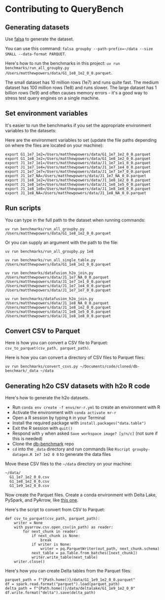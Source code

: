 # Contributing to QueryBench

## Generating datasets

Use [falsa](https://github.com/mrpowers-io/falsa) to generate the dataset.

You can use this command: `falsa groupby --path-prefix=~/data --size SMALL --data-format PARQUET`.

Here's how to run the benchmarks in this project: `uv run benchmarks/run_all_groupby.py /Users/matthewpowers/data/G1_1e8_1e2_0_0.parquet`.

The small dataset has 10 million rows (1e7) and runs quite fast.  The medium dataset has 100 million rows (1e8) and runs slower.  The large dataset has 1 billion rows (1e9) and often causes memory errors - it's a good way to stress test query engines on a single machine.

## Set environment variables

It's easier to run the benchmarks if you set the appropriate environment variables to the datasets:

Here are the environment variables to set (update the file paths depending on where the files are located on your machine):

```
export G1_1e7_1e2=/Users/matthewpowers/data/G1_1e7_1e2_0_0.parquet
export G1_1e8_1e2=/Users/matthewpowers/data/G1_1e8_1e2_0_0.parquet
export J1_1e7_1e1=/Users/matthewpowers/data/J1_1e7_1e1_0_0.parquet
export J1_1e7_1e4=/Users/matthewpowers/data/J1_1e7_1e4_0_0.parquet
export J1_1e7_1e7=/Users/matthewpowers/data/J1_1e7_1e7_0_0.parquet
export J1_1e7_NA=/Users/matthewpowers/data/J1_1e7_NA_0_0.parquet
export J1_1e8_1e2=/Users/matthewpowers/data/J1_1e8_1e2_0_0.parquet
export J1_1e8_1e5=/Users/matthewpowers/data/J1_1e8_1e5_0_0.parquet
export J1_1e8_1e8=/Users/matthewpowers/data/J1_1e8_1e8_0_0.parquet
export J1_1e8_NA=/Users/matthewpowers/data/J1_1e8_NA_0_0.parquet
```

## Run scripts

You can type in the full path to the dataset when running commands:

```
uv run benchmarks/run_all_groupby.py /Users/matthewpowers/data/G1_1e8_1e2_0_0.parquet
```

Or you can supply an argument with the path to the file:

```
uv run benchmarks/run_all_groupby.py 1e8
```

```
uv run benchmarks/run_all_single_table.py /Users/matthewpowers/data/G1_1e8_1e2_0_0.parquet
```

```
uv run benchmarks/datafusion_h2o_join.py /Users/matthewpowers/data/J1_1e7_NA_0_0.parquet /Users/matthewpowers/data/J1_1e7_1e1_0_0.parquet /Users/matthewpowers/data/J1_1e7_1e4_0_0.parquet /Users/matthewpowers/data/J1_1e7_1e7_0_0.parquet
```

```
uv run benchmarks/datafusion_h2o_join.py /Users/matthewpowers/data/J1_1e8_NA_0_0.parquet /Users/matthewpowers/data/J1_1e8_1e2_0_0.parquet /Users/matthewpowers/data/J1_1e8_1e5_0_0.parquet /Users/matthewpowers/data/J1_1e8_1e8_0_0.parquet
```

## Convert CSV to Parquet

Here is how you can convert a CSV file to Parquet: `csv_to_parquet(csv_path, parquet_path)`.

Here is how you can convert a directory of CSV files to Parquet files:

```
uv run benchmarks/convert_csvs.py ~/Documents/code/cloned/db-benchmark/_data ~/data
```

## Generating h2o CSV datasets with h2o R code

Here's how to generate the h2o datasets.

* Run `conda env create -f envs/mr-r.yml` to create an environment with R
* Activate the environment with `conda activate mr-r`
* Open a R session by typing `R` in your Terminal
* Install the required package with `install.packages("data.table")`
* Exit the R session with `quit()`
* Respond with `y` when asked `Save workspace image? [y/n/c]` (not sure if this is needed)
* Clone the [db-benchmark](https://github.com/h2oai/db-benchmark) repo
* `cd` into the `_data` directory and run commands like `Rscript groupby-datagen.R 1e7 1e2 0 0` to generate the data files

Move these CSV files to the `~/data` directory on your machine:

```
~/data/
  G1_1e7_1e2_0_0.csv
  G1_1e8_1e2_0_0.csv
  G1_1e9_1e2_0_0.csv
```

Now create the Parquet files.  Create a conda environment with Delta Lake, PySpark, and PyArrow, like [this one](https://github.com/delta-io/delta-examples/blob/master/envs/pyspark-340-delta-240.yml).

Here's the script to convert from CSV to Parquet:

```
def csv_to_parquet(csv_path, parquet_path):
    writer = None
    with pyarrow.csv.open_csv(in_path) as reader:
        for next_chunk in reader:
            if next_chunk is None:
                break
            if writer is None:
                writer = pq.ParquetWriter(out_path, next_chunk.schema)
            next_table = pa.Table.from_batches([next_chunk])
            writer.write_table(next_table)
    writer.close()
```

Here's how you can create Delta tables from the Parquet files:

```
parquet_path = f"{Path.home()}/data/G1_1e9_1e2_0_0.parquet"
df = spark.read.format("parquet").load(parquet_path)
delta_path = f"{Path.home()}/data/deltalake/G1_1e9_1e2_0_0"
df.write.format("delta").save(delta_path)
```
